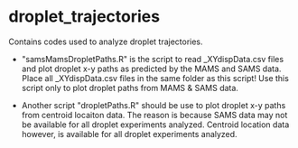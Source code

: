 # droplet_trajectories
Contains codes used to analyze droplet trajectories.

* "samsMamsDropletPaths.R" is the script to read _XYdispData.csv files and plot droplet x-y paths as predicted by the MAMS and SAMS data. Place all _XYdispData.csv files in the same folder as this script! Use this script only to plot droplet paths from MAMS & SAMS data. 

* Another script "dropletPaths.R" should be use to plot droplet x-y paths from centroid locaiton data.  The reason is because SAMS data may not be available for all droplet experiments analyzed. Centroid location data however, is available for all droplet experiments analyzed.
